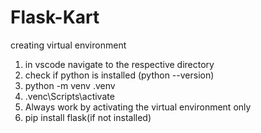 # Flask-Kart

creating virtual environment

1. in vscode navigate to the respective directory
2. check if python is installed (python --version)
3. python -m venv .venv
4. .venc\Scripts\activate
5. Always work by activating the virtual environment only
6. pip install flask(if not installed)
